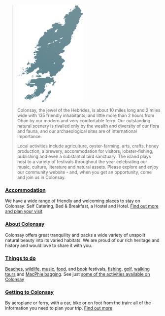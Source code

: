 ---
---

>![Map of Colonsay](images/colonsay.png)
>
>Colonsay, the jewel of the Hebrides, is about 10 miles long and 2 miles wide with 135 friendly inhabitants, and little more than 2 hours from Oban by our modern and very comfortable ferry. Our outstanding natural scenery is rivalled only by the wealth and diversity of our flora and fauna, and our archaeological sites are of international importance.
>
>Local activities include agriculture, oyster-farming, arts, crafts, honey production, a brewery, accommodation for visitors, lobster-fishing, publishing and even a substantial bird sanctuary. The island plays host to a variety of festivals throughout the year celebrating our music, culture, literature and natural assets. Please explore and enjoy our community website - and, when you get an opportunity, come and join us in Colonsay.

### [Accommodation](/accommodation)

We have a wide range of friendly and welcoming places to stay on Colonsay: Self Catering, Bed & Breakfast, a Hostel and Hotel. [Find out more and plan your visit](/accommodation)

### [About Colonsay](/island/about-colonsay)

Colonsay offers great tranquility and packs a wide variety of unspoilt natural beauty into its varied habitats. We are proud of our rich heritage and history and would love to share it with you.

### [Things to do](/things-do/other-things-do)

[Beaches](/things-do/beaches), [wildlife](/things-do/wildlife-watching), [music](/events-festivals/ceòl-cholasa), [food](/events-festivals/festival-spring), and [book](/events-festivals/colonsay-book-festival) festivals, [fishing](/things-do/fishing), [golf](/things-do/golf), [walking tours](/things-do/tours-walks) and [MacPhie bagging](/things-do/macphie-bagging). See just [some of the activities available on Colonsay](/things-do/other-things-do)
    
### [Getting to Colonsay](/getting-colonsay)

By aeroplane or ferry, with a car, bike or on foot from the train: all of the information you need to plan your trip. [Find out more](/getting-colonsay)